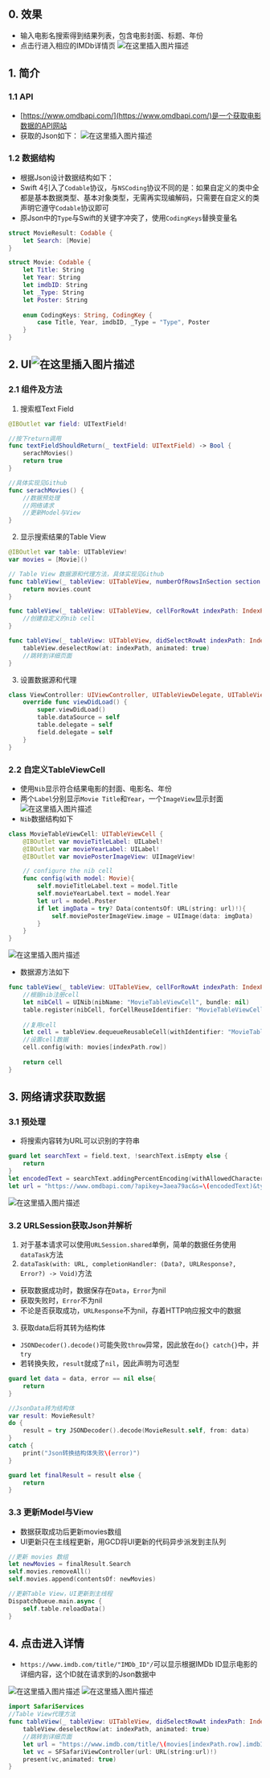## 0. 效果
- 输入电影名搜索得到结果列表，包含电影封面、标题、年份
- 点击行进入相应的IMDb详情页
![在这里插入图片描述](https://img-blog.csdnimg.cn/20210208172524313.JPEG?x-oss-process=image/watermark,type_ZmFuZ3poZW5naGVpdGk,shadow_10,text_aHR0cHM6Ly9ibG9nLmNzZG4ubmV0L3FxXzM1MDg3NDI1,size_16,color_FFFFFF,t_70)

## 1. 简介
### 1.1 API
- [https://www.omdbapi.com/](https://www.omdbapi.com/)是一个获取电影数据的API网站
- 获取的Json如下：
![在这里插入图片描述](https://img-blog.csdnimg.cn/20210208155629446.png?x-oss-process=image/watermark,type_ZmFuZ3poZW5naGVpdGk,shadow_10,text_aHR0cHM6Ly9ibG9nLmNzZG4ubmV0L3FxXzM1MDg3NDI1,size_16,color_FFFFFF,t_70)
### 1.2 数据结构
- 根据Json设计数据结构如下：
- Swift 4引入了`Codable`协议，与`NSCoding`协议不同的是：如果自定义的类中全都是基本数据类型、基本对象类型，无需再实现编解码，只需要在自定义的类声明它遵守`Codable`协议即可
- 原Json中的`Type`与Swift的关键字冲突了，使用`CodingKeys`替换变量名

```swift
struct MovieResult: Codable {
    let Search: [Movie]
}

struct Movie: Codable {
    let Title: String
    let Year: String
    let imdbID: String
    let _Type: String
    let Poster: String
    
    enum CodingKeys: String, CodingKey {
        case Title, Year, imdbID, _Type = "Type", Poster
    }
}
```

## 2. UI![在这里插入图片描述](https://img-blog.csdnimg.cn/20210208160827539.png?x-oss-process=image/watermark,type_ZmFuZ3poZW5naGVpdGk,shadow_10,text_aHR0cHM6Ly9ibG9nLmNzZG4ubmV0L3FxXzM1MDg3NDI1,size_16,color_FFFFFF,t_70)

### 2.1 组件及方法
1. 搜索框Text Field

```swift
@IBOutlet var field: UITextField!

//按下return调用
func textFieldShouldReturn(_ textField: UITextField) -> Bool {
    serachMovies()
    return true
}

//具体实现见Github
func serachMovies() {
	//数据预处理
	//网络请求
	//更新Model与View
}
```


2. 显示搜索结果的Table View

```swift
@IBOutlet var table: UITableView!
var movies = [Movie]()

// Table View 数据源和代理方法，具体实现见Github
func tableView(_ tableView: UITableView, numberOfRowsInSection section: Int) -> Int {
    return movies.count
}

func tableView(_ tableView: UITableView, cellForRowAt indexPath: IndexPath) -> UITableViewCell {
    //创建自定义的nib cell
}

func tableView(_ tableView: UITableView, didSelectRowAt indexPath: IndexPath) {
    tableView.deselectRow(at: indexPath, animated: true)
    //跳转到详细页面
}
```

3. 设置数据源和代理

```swift
class ViewController: UIViewController, UITableViewDelegate, UITableViewDataSource,UITextFieldDelegate {
    override func viewDidLoad() {
        super.viewDidLoad()
        table.dataSource = self
        table.delegate = self
        field.delegate = self
    }
}
```

### 2.2 自定义TableViewCell
- 使用`Nib`显示符合结果电影的封面、电影名、年份
- 两个`Label`分别显示`Movie Title`和`Year`，一个`ImageView`显示封面
![在这里插入图片描述](https://img-blog.csdnimg.cn/20210208161758212.png?x-oss-process=image/watermark,type_ZmFuZ3poZW5naGVpdGk,shadow_10,text_aHR0cHM6Ly9ibG9nLmNzZG4ubmV0L3FxXzM1MDg3NDI1,size_16,color_FFFFFF,t_70)
- `Nib`数据结构如下

```swift
class MovieTableViewCell: UITableViewCell {
    @IBOutlet var movieTitleLabel: UILabel!
    @IBOutlet var movieYearLabel: UILabel!
    @IBOutlet var moviePosterImageView: UIImageView!

    // configure the nib cell
    func config(with model: Movie){
        self.movieTitleLabel.text = model.Title
        self.movieYearLabel.text = model.Year
        let url = model.Poster
        if let imgData = try? Data(contentsOf: URL(string: url)!){
            self.moviePosterImageView.image = UIImage(data: imgData)
        }
    }
}
```

![在这里插入图片描述](https://img-blog.csdnimg.cn/20210208162601216.png?x-oss-process=image/watermark,type_ZmFuZ3poZW5naGVpdGk,shadow_10,text_aHR0cHM6Ly9ibG9nLmNzZG4ubmV0L3FxXzM1MDg3NDI1,size_16,color_FFFFFF,t_70)

- 数据源方法如下
```swift
func tableView(_ tableView: UITableView, cellForRowAt indexPath: IndexPath) -> UITableViewCell {
    //根据nib注册cell
    let nibCell = UINib(nibName: "MovieTableViewCell", bundle: nil)
    table.register(nibCell, forCellReuseIdentifier: "MovieTableViewCell")
    
    //复用cell
    let cell = tableView.dequeueReusableCell(withIdentifier: "MovieTableViewCell", for: indexPath) as! MovieTableViewCell
    //设置cell数据
    cell.config(with: movies[indexPath.row])
    
    return cell
}
```

## 3. 网络请求获取数据
### 3.1 预处理
- 将搜索内容转为URL可以识别的字符串

```swift
guard let searchText = field.text, !searchText.isEmpty else {
	return
}
let encodedText = searchText.addingPercentEncoding(withAllowedCharacters: CharacterSet.urlQueryAllowed)!
let url = "https://www.omdbapi.com/?apikey=3aea79ac&s=\(encodedText)&type=movie"
```
![在这里插入图片描述](https://img-blog.csdnimg.cn/20210208163817309.png?x-oss-process=image/watermark,type_ZmFuZ3poZW5naGVpdGk,shadow_10,text_aHR0cHM6Ly9ibG9nLmNzZG4ubmV0L3FxXzM1MDg3NDI1,size_16,color_FFFFFF,t_70)


### 3.2 URLSession获取Json并解析

1. 对于基本请求可以使用`URLSession.shared`单例，简单的数据任务使用`dataTask`方法
2. `dataTask(with: URL, completionHandler: (Data?, URLResponse?, Error?) -> Void)`方法
- 获取数据成功时，数据保存在`Data`，`Error`为nil
- 获取失败时，`Error`不为nil
- 不论是否获取成功，`URLResponse`不为nil，存着HTTP响应报文中的数据
3. 获取data后将其转为结构体
- `JSONDecoder().decode()`可能失败`throw`异常，因此放在`do{} catch{}`中，并`try`
- 若转换失败，`result`就成了`nil`，因此声明为可选型

```swift
guard let data = data, error == nil else{
    return
}

//JsonData转为结构体
var result: MovieResult?
do {
    result = try JSONDecoder().decode(MovieResult.self, from: data)
}
catch {
    print("Json转换结构体失败\(error)")
}

guard let finalResult = result else {
    return
}
```

### 3.3 更新Model与View
- 数据获取成功后更新movies数组
- UI更新只在主线程更新，用GCD将UI更新的代码异步派发到主队列

```swift
//更新 movies 数组
let newMovies = finalResult.Search
self.movies.removeAll()
self.movies.append(contentsOf: newMovies)

//更新Table View，UI更新到主线程
DispatchQueue.main.async {
    self.table.reloadData()
}
```

## 4. 点击进入详情
- `https://www.imdb.com/title/"IMDb_ID"/`可以显示根据IMDb ID显示电影的详细内容，这个ID就在请求到的Json数据中

![在这里插入图片描述](https://img-blog.csdnimg.cn/20210208165507930.png)
![在这里插入图片描述](https://img-blog.csdnimg.cn/20210208165008102.png?x-oss-process=image/watermark,type_ZmFuZ3poZW5naGVpdGk,shadow_10,text_aHR0cHM6Ly9ibG9nLmNzZG4ubmV0L3FxXzM1MDg3NDI1,size_16,color_FFFFFF,t_70)

```swift
import SafariServices
//Table View代理方法
func tableView(_ tableView: UITableView, didSelectRowAt indexPath: IndexPath) {
    tableView.deselectRow(at: indexPath, animated: true)
    //跳转到详细页面
    let url = "https://www.imdb.com/title/\(movies[indexPath.row].imdbID)/"
    let vc = SFSafariViewController(url: URL(string:url)!)
    present(vc,animated: true)
}
```
